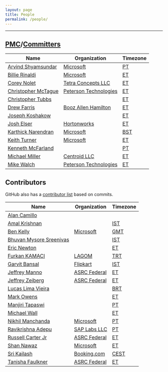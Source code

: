 ```yaml
---
layout: page
title: People
permalink: /people/
---
```


---

## [PMC]/[Committers]

| Name                                                        | Organization                        | Timezone   |
--------------------------------------------------------------|-------------------------------------|------------|
| [Arvind Shyamsundar](https://github.com/arvindshmicrosoft/) | [Microsoft][msft]                   | [PT][pt]   |
| [Billie Rinaldi](https://github.com/billierinaldi)          | [Microsoft][msft]                   | [ET][et]   |
| [Corey Nolet](https://github.com/cjnolet)                   | [Tetra Concepts LLC][tc]            | [ET][et]   |
| [Christopher McTague](https://github.com/cjmctague)         | [Peterson Technologies][ptech]      | [ET][et]   |
| [Christopher Tubbs](https://github.com/ctubbsii)            |                                     | [ET][et]   |
| [Drew Farris](https://github.com/drewfarris)                | [Booz Allen Hamilton][bah]          | [ET][et]   |
| [Joseph Koshakow](https://github.com/jkosh44)               |                                     | [ET][et]   |
| [Josh Elser](https://github.com/joshelser)                  | [Hortonworks][hw]                   | [ET][et]   |
| [Karthick Narendran](https://github.com/karthick-rn)        | [Microsoft][msft]                   | [BST][bst] |
| [Keith Turner](https://github.com/keith-turner)             | [Microsoft][msft]                   | [ET][et]   |
| [Kenneth McFarland](https://github.com/kpm1985)             |                                     | [PT][pt]   |
| [Michael Miller](https://github.com/milleruntime)           | [Centroid LLC][centroid]            | [ET][et]   |
| [Mike Walch](https://github.com/mikewalch)                  | [Peterson Technologies][ptech]      | [ET][et]   |

## Contributors

GitHub also has a [contributor list](https://github.com/apache/fluo/graphs/contributors)
based on commits.

| Name                                                        | Organization                        | Timezone   |
--------------------------------------------------------------|-------------------------------------|------------|
| [Alan Camillo](https://github.com/alanblueshift)            |                                     |            |
| [Amal Krishnan](https://github.com/krishamal)               |                                     | [IST][ist] |
| [Ben Kelly](https://github.com/benkelly)                    | [Microsoft][msft]                   | [GMT][gmt] |
| [Bhuvan Mysore Sreenivas](https://github.com/flyingcanopy)  |                                     | [IST][ist] |
| [Eric Newton](https://github.com/ericnewton)                |                                     | [ET][et]   |
| [Furkan KAMACI](https://github.com/kamaci)                  | [LAGOM](https://www.lagom.ai)       | [TRT][trt] |
| [Garvit Bansal](https://github.com/Garvit244)               | [Flipkart](https://www.flipkart.com)| [IST][ist] |
| [Jeffrey Manno](https://github.com/Manno15)                 | [ASRC Federal](https://www.asrc.com)| [ET][et]   |
| [Jeffrey Zeiberg](https://github.com/jzeiberg)              | [ASRC Federal](https://www.asrc.com)| [ET][et]   |
| [Lucas Lima Vieira](https://github.com/llvieira)            |                                     | [BRT][brt] |
| [Mark Owens](https://github.com/jmark99)                    |                                     | [ET][et]   |
| [Manjiri Tapaswi](https://github.com/mptap)                 |                                     | [PT][pt]   |
| [Michael Wall](https://github.com/mjwall)                   |                                     | [ET][et]   |
| [Nikhil Manchanda](https://github.com/slicknik)             | [Microsoft][msft]                   | [PT][pt]   |
| [Ravikrishna Adepu](https://github.com/adepuravikrishna)    | [SAP Labs LLC](https://sap.com)     | [PT][pt]   |
| [Russell Carter Jr](https://github.com/rcarterjr)           | [ASRC Federal](https://www.asrc.com)| [ET][et]   |
| [Shan Nawaz](https://github.com/shannawaz)                  | [Microsoft][msft]                   | [ET][et]   |
| [Sri Kailash](https://github.com/srikailash)                | [Booking.com](https://booking.com)  | [CEST][cst]|
| [Tanisha Faulkner](https://github.com/plainolneesh)         | [ASRC Federal](https://www.asrc.com)| [ET][et]   |

[Committers]: https://www.apache.org/foundation/how-it-works.html#committers
[tc]: http://www.tetraconcepts.com/
[hw]: https://hortonworks.com/
[ptech]: https://www.ptech-llc.com/
[bah]: https://www.boozallen.com/
[et]: https://www.timeanddate.com/time/zones/et
[pt]: https://www.timeanddate.com/time/zones/pt
[ist]: https://www.timeanddate.com/time/zones/ist
[PMC]: https://www.apache.org/foundation/how-it-works.html#pmc
[msft]: https://www.microsoft.com
[brt]: https://www.timeanddate.com/time/zones/brt
[centroid]: http://www.centroid-llc.com/
[cst]:https://www.timeanddate.com/time/zones/cest
[trt]: https://www.timeanddate.com/time/zones/trt
[bst]: https://www.timeanddate.com/time/zones/bst
[gmt]: https://www.timeanddate.com/time/zones/gmt
